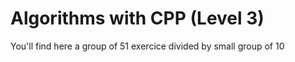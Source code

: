 # Algorithms with CPP (Level 3)
You'll find here a group of 51 exercice divided by small group of 10
